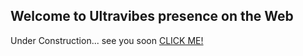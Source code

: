 ## Welcome to Ultravibes presence on the Web

Under Construction... see you soon
[CLICK ME!](./hello/test)
